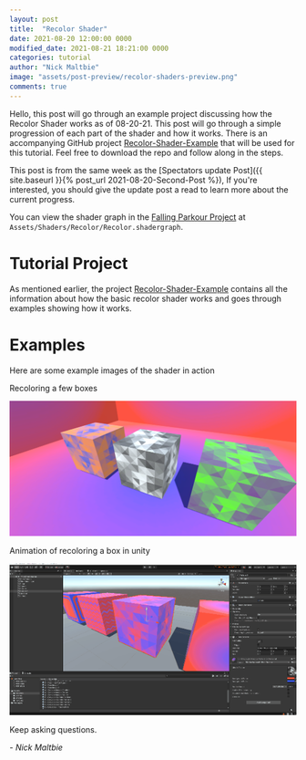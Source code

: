 ```yaml
---
layout: post
title:  "Recolor Shader"
date: 2021-08-20 12:00:00 0000
modified_date: 2021-08-21 18:21:00 0000
categories: tutorial
author: "Nick Maltbie"
image: "assets/post-preview/recolor-shaders-preview.png"
comments: true
---
```


Hello, this post will go through an example project discussing how the Recolor Shader works as of 08-20-21. This post
will go through a simple progression of each part of the shader and how it works. There is an accompanying GitHub
project [Recolor-Shader-Example](https://github.com/nicholas-maltbie/Recolor-Shader-Example) that will be used for this
tutorial. Feel free to download the repo and follow along in the steps. 

This post is from the same week as the [Spectators update Post]({{ site.baseurl }}{% post_url 2021-08-20-Second-Post %}), 
If you're interested, you should give the update post a read to learn more about the current progress. 

You can view the shader graph in the [Falling Parkour Project](https://github.com/nicholas-maltbie/FallingParkour) at
`Assets/Shaders/Recolor/Recolor.shadergraph`.

# Tutorial Project

As mentioned earlier, the project [Recolor-Shader-Example](https://github.com/nicholas-maltbie/Recolor-Shader-Example)
contains all the information about how the basic recolor shader works and goes through examples showing how it works.

# Examples

Here are some example images of the shader in action

Recoloring a few boxes

![](https://github.com/nicholas-maltbie/Recolor-Shader-Example/blob/main/Examples/imgs/Showcase.png?raw=true)

Animation of recoloring a box in unity

![](https://github.com/nicholas-maltbie/Recolor-Shader-Example/blob/main/Examples/imgs/5-RecolorCubes.gif?raw=true)

<!-- # Video Tutorial

I have made a short YouTube video walking through these steps explaining how the shader works

<div class="container">
<iframe width="560" height="315" src="https://www.youtube.com/embed/" title="YouTube video player" frameborder="0" allow="accelerometer; autoplay; clipboard-write; encrypted-media; gyroscope; picture-in-picture" allowfullscreen class="video"></iframe>
</div> -->



Keep asking questions.

\- _Nick Maltbie_
